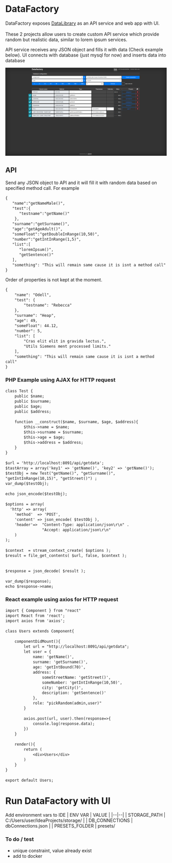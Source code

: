 
# DataFactory  
  
DataFactory exposes [DataLibrary](https://github.com/djulbicb/DataLibrary) as an API service and web app with UI.  
<br>These 2 projects allow users to create custom API service which provide random but realistic data, similar to lorem ipsum services.  
  
API service receives any JSON object and fills it with data (Check example below). 
UI connects with database (just mysql for now) and inserts data into database   
  
<img src="./ui.PNG">  
  
## API  
Send any JSON object to API and it will fill it with random data based on specified method call. For example  
```  
{
   "name":"getNameMale()",
   "test":{
      "testname":"getName()"
    },
   "surname":"getSurname()",
   "age":"getAgeAdult()",
   "someFloat":"getDoubleInRange(10,50)",
   "number":"getIntInRange(1,5)",
   "list":[
      "loremIpsum()",
      "getSentence()"
   ],
   "something": "This will remain same cause it is isnt a method call"
}
```  
Order of properties is not kept at the moment. 
```  
{
    "name": "Odell",
    "test": {
        "testname": "Rebecca"
    },
    "surname": "Heap",
    "age": 49,
    "someFloat": 44.12,
    "number": 5,
    "list": [
        "Cras elit elit in gravida lectus.",
        "Utils Siemens ment processed limits."
    ],
    "something": "This will remain same cause it is isnt a method call"
}
```  
### PHP  Example using AJAX for HTTP request
```
class Test {
	public $name;
	public $surname;
	public $age;
	public $address;

	function __construct($name, $surname, $age, $address){
		$this->name = $name;
		$this->surname = $surname;
		$this->age = $age;
		$this->address = $address;
	}
}

$url = 'http://localhost:8091/api/getdata';
$tastArray = array('key1' => 'getName()', 'key2' => 'getName()');
$testObj = new Test("getName()", "getSurname()", "getIntInRange(10,15)", "getStreet()") ;
var_dump($testObj);

echo json_encode($testObj);

$options = array(
  'http' => array(
    'method'  => 'POST',
    'content' => json_encode( $testObj ),
    'header'=>  "Content-Type: application/json\r\n" .
                "Accept: application/json\r\n"
    )
);

$context  = stream_context_create( $options );
$result = file_get_contents( $url, false, $context );


$response = json_decode( $result );

var_dump($response);
echo $response->name;
```
### React example using axios for HTTP request
```
import { Component } from "react"
import React from 'react';
import axios from 'axios';

class Users extends Component{

    componentDidMount(){
        let url = "http://localhost:8091/api/getdata";
        let user = {
            name: 'getName()',
            surname: 'getSurname()',
            age: 'getIntBound(70)',
            address: {
                someStreetName: 'getStreet()',
                someNumber: 'getIntInRange(10,50)',
                city: 'getCity()',
                description: 'getSentence()'
            },
            role: "pickRandom(admin,user)"
        }

        axios.post(url, user).then(response=>{
            console.log(response.data);
        })
    }

    render(){
        return (
            <div>Users</div>
        )
    }
}

export default Users;
```
  
# Run DataFactory with UI
Add environment vars to IDE
| ENV VAR | VALUE |
|--|--|
| STORAGE_PATH | C:/Users/user/IdeaProjects/storage/ |
| DB_CONNECTIONS | dbConnections.json  |
| PRESETS_FOLDER | presets/
  
### To do / test  
- unique constraint, value already exist  
- add to docker  

